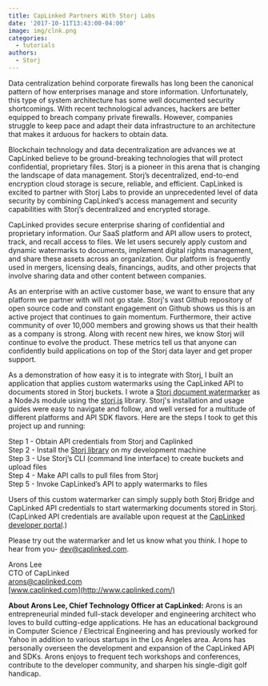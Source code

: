 ```yaml
---
title: CapLinked Partners With Storj Labs
date: '2017-10-11T13:43:00-04:00'
image: img/clnk.png
categories:
  - tutorials
authors:
  - Storj
---
```


Data centralization behind corporate firewalls has long been the canonical pattern of how enterprises manage and store information. Unfortunately, this type of system architecture has some well documented security shortcomings. With recent technological advances, hackers are better equipped to breach company private firewalls. However, companies struggle to keep pace and adapt their data infrastructure to an architecture that makes it arduous for hackers to obtain data.    

<!--more-->

Blockchain technology and data decentralization are advances we at CapLinked believe to be ground-breaking technologies that will protect confidential, proprietary files. Storj is a pioneer in this arena that is changing the landscape of data management. Storj’s decentralized, end-to-end encryption cloud storage is secure, reliable, and efficient. CapLinked is excited to partner with Storj Labs to provide an unprecedented level of data security by combining CapLinked’s access management and security capabilities with Storj’s decentralized and encrypted storage.  

CapLinked provides secure enterprise sharing of confidential and proprietary information. Our SaaS platform and API allow users to protect, track, and recall access to files. We let users securely apply custom and dynamic watermarks to documents, implement digital rights management, and share these assets across an organization. Our platform is frequently used in mergers, licensing deals, financings, audits, and other projects that involve sharing data and other content between companies.

As an enterprise with an active customer base, we want to ensure that any platform we partner with will not go stale. Storj's vast Github repository of open source code and constant engagement on Github shows us this is an active project that continues to gain momentum. Furthermore, their active community of over 10,000 members and growing shows us that their health as a company is strong. Along with recent new hires, we know Storj will continue to evolve the product. These metrics tell us that anyone can confidently build applications on top of the Storj data layer and get proper support.

As a demonstration of how easy it is to integrate with Storj, I built an application that applies custom watermarks using the CapLinked API to documents stored in Storj buckets. I wrote a [Storj document watermarker](https://github.com/caplinked/storj-document-watermarker) as a NodeJs module using the [storj.js](https://github.com/Storj/storj.js) library. Storj's installation and usage guides were easy to navigate and follow, and well versed for a multitude of different platforms and API SDK flavors. Here are the steps I took to get this project up and running:

Step 1 - Obtain API credentials from Storj and Caplinked  
Step 2 - Install the [Storj library](https://github.com/Storj/libstorj) on my development machine  
Step 3 - Use Storj’s CLI (command line interface) to create buckets and upload files  
Step 4 - Make API calls to pull files from Storj  
Step 5 - Invoke CapLinked’s API to apply watermarks to files

Users of this custom watermarker can simply supply both Storj Bridge and CapLinked API credentials to start watermarking documents stored in Storj. (CapLinked API credentials are available upon request at the [CapLinked developer portal](https://developer.caplinked.com/).)

Please try out the watermarker and let us know what you think. I hope to hear from you- dev@caplinked.com.

Arons Lee  
CTO of CapLinked  
[arons@caplinked.com](mailto:arons@caplinked.com)  
[www.caplinked.com](http://www.caplinked.com/)  

**About Arons Lee, Chief Technology Officer at CapLinked:**
Arons is an entrepreneurial minded full-stack developer and engineering architect who loves to build cutting-edge applications. He has an educational background in Computer Science / Electrical Engineering and has previously worked for Yahoo in addition to various startups in the Los Angeles area. Arons has personally overseen the development and expansion of the CapLinked API and SDKs. Arons enjoys to frequent tech workshops and conferences, contribute to the developer community, and sharpen his single-digit golf handicap.
